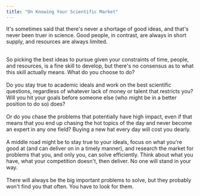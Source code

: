 ```yaml
---
title: "On Knowing Your Scientific Market"
---
```


It's sometimes said that there's never a shortage of good ideas, and that's never been truer in science. Good people, in contrast, are always in short supply, and resources are always limited.<div><br></div><div>So picking the best ideas to pursue given your constraints of time, people, and resources, is a fine skill to develop, but there's no consensus as to what this skill actually means. What do you choose to do?</div><div><br></div><div>Do you stay true to academic ideals and work on the best scientific questions, regardless of whatever lack of money or talent that restricts you? Will you hit your goals before someone else (who might be in a better position to do so) does?</div><div><br></div><div>Or do you chase the problems that potentially have high impact, even if that means that you end up chasing the hot topics of the day and never become an expert in any one field? Buying a new hat every day will cost you dearly.</div><div><br></div><div>A middle road might be to stay true to your ideals, focus on what you're good at (and can deliver on in a timely manner), and research the market for problems that you, and only you, can solve efficiently. Think about what you have, what your competition doesn't, then deliver. No one will stand in your way.</div><div><br></div><div>There will always be the big important problems to solve, but they probably won't find you that often. You have to look for them.</div>

